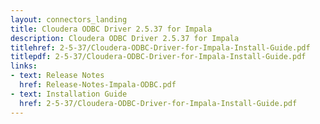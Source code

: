 ```yaml
---
layout: connectors_landing
title: Cloudera ODBC Driver 2.5.37 for Impala
description: Cloudera ODBC Driver 2.5.37 for Impala
titlehref: 2-5-37/Cloudera-ODBC-Driver-for-Impala-Install-Guide.pdf
titlepdf: 2-5-37/Cloudera-ODBC-Driver-for-Impala-Install-Guide.pdf
links:
- text: Release Notes
  href: Release-Notes-Impala-ODBC.pdf
- text: Installation Guide
  href: 2-5-37/Cloudera-ODBC-Driver-for-Impala-Install-Guide.pdf
---
```

